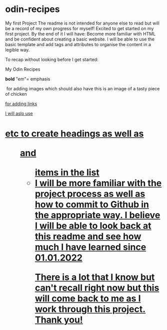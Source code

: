 # odin-recipes
My first Project
The readme is not intended for anyone else to read but will be a record of my own progress for myself!
Excited to get started on my first project. By the end of it I will have:
Become more familiar with HTML and be confident about creating a basic website. I will be able to use the basic template and add tags and attributes to organise the content in a legible way.

To recap without looking before I get started:
<!DOCTYPE>
<html>
<head><title>Odin-Recipes</title>
<meta charset="utf-8">

<body><p> My Odin Recipes

<strong>bold</strong>
"em"= emphasis

<img> for adding images which should also have <alt>this is an image of a tasty piece of chicken</alt>

<a href>
for adding links

I will aslo use <h1> etc to create headings as well as <ol> and <ul>  items in the list <li>
I will be more familiar with the project process as well as how to commit to Github in the appropriate way.
I believe I will be able to look back at this readme and see how much I have learned since 01.01.2022

There is a lot that I know but can't recall right now but this will come back to me as I work through this project. Thank you!


